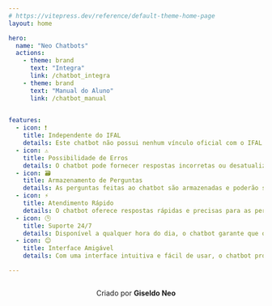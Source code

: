 ```yaml
---
# https://vitepress.dev/reference/default-theme-home-page
layout: home

hero:
  name: "Neo Chatbots"
  actions:
    - theme: brand
      text: "Integra"
      link: /chatbot_integra
    - theme: brand
      text: "Manual do Aluno"
      link: /chatbot_manual
     

features:
  - icon: ❗
    title: Independente do IFAL
    details: Este chatbot não possui nenhum vínculo oficial com o IFAL. É uma ferramenta independente da instituição.
  - icon: ⚠️
    title: Possibilidade de Erros
    details: O chatbot pode fornecer respostas incorretas ou desatualizadas, e os usuários devem verificar as informações fornecidas.
  - icon: 🗃️
    title: Armazenamento de Perguntas
    details: As perguntas feitas ao chatbot são armazenadas e poderão ser verificadas pela equipe para melhorar o serviço.
  - icon: ⚡
    title: Atendimento Rápido
    details: O chatbot oferece respostas rápidas e precisas para as perguntas frequentes, economizando tempo e esforço.
  - icon: 🕒
    title: Suporte 24/7
    details: Disponível a qualquer hora do dia, o chatbot garante que os usuários possam obter ajuda e informações sempre que precisarem.
  - icon: 😊
    title: Interface Amigável
    details: Com uma interface intuitiva e fácil de usar, o chatbot proporciona uma experiência agradável.

---
```


<footer style="text-align: center; padding: 1em 0; ">
  <p style="margin: 0;">Criado por <strong>Giseldo Neo</strong></p>
</footer>

